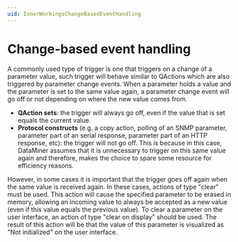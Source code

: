 ```yaml
---
uid: InnerWorkingsChangeBasedEventHandling
---
```


# Change-based event handling

A commonly used type of trigger is one that triggers on a change of a parameter value, such trigger will behave similar to QActions which are also triggered by parameter change events. When a parameter holds a value and the parameter is set to the same value again, a parameter change event will go off or not depending on where the new value comes from.

- **QAction sets**: the trigger will always go off, even if the value that is set equals the current value.
- **Protocol constructs** (e.g. a copy action, polling of an SNMP parameter, parameter part of an serial response, parameter part of an HTTP response, etc): the trigger will not go off. This is because in this case, DataMiner assumes that it is unnecessary to trigger on this same value again and therefore, makes the choice to spare some resource for efficiency reasons.

However, in some cases it is important that the trigger goes off again when the same value is received again. In these cases, actions of type "clear" must be used. This action will cause the specified parameter to be erased in memory, allowing an incoming value to always be accepted as a new value (even if this value equals the previous value). To clear a parameter on the user interface, an action of type "clear on display" should be used. The result of this action will be that the value of this parameter is visualized as "Not initialized" on the user interface.
